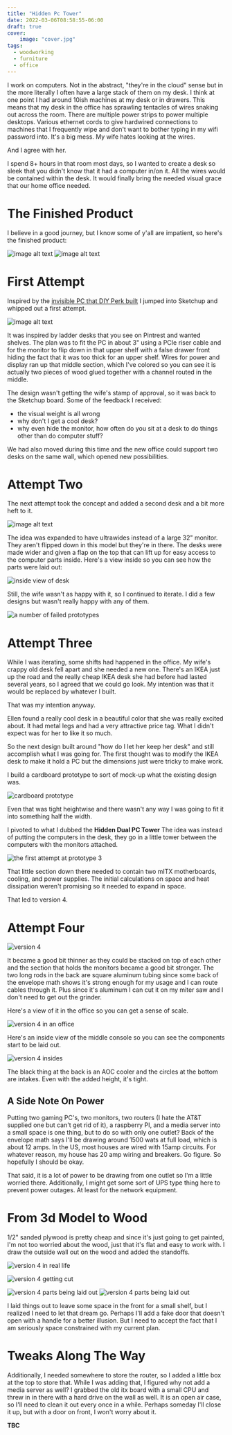 ```yaml
---
title: "Hidden Pc Tower"
date: 2022-03-06T08:58:55-06:00
draft: true
cover:
    image: "cover.jpg"
tags:
  - woodworking
  - furniture
  - office
---
```


I work on computers. Not in the abstract, "they're in the cloud" sense but in the more literally I often have a large stack of them on my desk.
I think at one point I had around 10ish machines at my desk or in drawers.
This means that my desk in the office has sprawling tentacles of wires snaking out across the room. There are multiple power strips to power multiple desktops.
Various ethernet cords to give hardwired connections to machines that I frequently wipe and don't want to bother typing in my wifi password into.
It's a big mess.
My wife hates looking at the wires.

And I agree with her.

I spend 8+ hours in that room most days, so I wanted to create a desk so sleek that you didn't know that it had a computer in/on it.
All the wires would be contained within the desk.
It would finally bring the needed visual grace that our home office needed.

# The Finished Product

I believe in a good journey, but I know some of y'all are impatient, so here's the finished product:

![image alt text](finished_product.png)
![image alt text](finished_product2.png)

# First Attempt

Inspired by the [invisible PC that DIY Perk built](https://www.youtube.com/watch?v=Perqf0dOGLk) I jumped into Sketchup and whipped out a first attempt.

![image alt text](first_prototype.png)

It was inspired by ladder desks that you see on Pintrest and wanted shelves.
The plan was to fit the PC in about 3" using a PCIe riser cable and for the monitor to flip down in that upper shelf with a false drawer front hiding the fact that it was too thick for an upper shelf. Wires for power and display ran up that middle section, which I've colored so you can see it is actually two pieces of wood glued together with a channel routed in the middle.

The design wasn't getting the wife's stamp of approval, so it was back to the Sketchup board.
Some of the feedback I received:

- the visual weight is all wrong
- why don't I get a cool desk?
- why even hide the monitor, how often do you sit at a desk to do things other than do computer stuff?

We had also moved during this time and the new office could support two desks on the same wall, which opened new possibilities.

# Attempt Two

The next attempt took the concept and added a second desk and a bit more heft to it.

![image alt text](prototype_2.jpeg)

The idea was expanded to have ultrawides instead of a large 32" monitor. 
They aren't flipped down in this model but they're in there.
The desks were made wider and given a flap on the top that can lift up for easy access to the computer parts inside.
Here's a view inside so you can see how the parts were laid out:

![inside view of desk](prototype_2_inside.png)

Still, the wife wasn't as happy with it, so I continued to iterate.
I did a few designs but wasn't really happy with any of them.

![a number of failed prototypes](prototypes_2.5.png)

# Attempt Three

While I was iterating, some shifts had happened in the office.
My wife's crappy old desk fell apart and she needed a new one.
There's an IKEA just up the road and the really cheap IKEA desk she had before had lasted several years, so I agreed that we could go look.
My intention was that it would be replaced by whatever I built.

That was my intention anyway.

Ellen found a really cool desk in a beautiful color that she was really excited about.
It had metal legs and had a very attractive price tag.
What I didn't expect was for her to like it so much.

So the next design built around "how do I let her keep her desk" and still accomplish what I was going for.
The first thought was to modify the IKEA desk to make it hold a PC but the dimensions just were tricky to make work.

I build a cardboard prototype to sort of mock-up what the existing design was.

![cardboard prototype](cardboard_prototype.jpeg)

Even that was tight heightwise and there wasn't any way I was going to fit it into something half the width.

I pivoted to what I dubbed the **Hidden Dual PC Tower**
The idea was instead of putting the computers in the desk, they go in a little tower between the computers with the monitors attached.

![the first attempt at prototype 3](prototype_3.png)

That little section down there needed to contain two mITX motherboards, cooling, and power supplies.
The initial calculations on space and heat dissipation weren't promising so it needed to expand in space.

That led to version 4.

# Attempt Four

![version 4](prototype_4.jpeg)

It became a good bit thinner as they could be stacked on top of each other and the section that holds the monitors became a good bit stronger.
The two long rods in the back are square aluminum tubing since some back of the envelope math shows it's strong enough for my usage and I can route cables through it.
Plus since it's aluminum I can cut it on my miter saw and I don't need to get out the grinder.

Here's a view of it in the office so you can get a sense of scale.

![version 4 in an office](prototype_4_office.png)

Here's an inside view of the middle console so you can see the components start to be laid out.

![version 4 insides](prototype_4_inside.jpeg)

The black thing at the back is an AOC cooler and the circles at the bottom are intakes.
Even with the added height, it's tight.

## A Side Note On Power

Putting two gaming PC's, two monitors, two routers (I hate the AT&T supplied one but can't get rid of it), a raspberry PI, and a media server into a small space is one thing, but to do so with only one outlet?
Back of the envelope math says I'll be drawing around 1500 wats at full load, which is about 12 amps.
In the US, most houses are wired with 15amp circuits.
For whatever reason, my house has 20 amp wiring and breakers.
Go figure.
So hopefully I should be okay.

That said, it is a lot of power to be drawing from one outlet so I'm a little worried there.
Additionally, I might get some sort of UPS type thing here to prevent power outages.
At least for the network equipment. 

# From 3d Model to Wood

1/2" sanded plywood is pretty cheap and since it's just going to get painted, I'm not too worried about the wood, just that it's flat and easy to work with.
I draw the outside wall out on the wood and added the standoffs.

![version 4 in real life](wood_layout.jpeg)

![version 4 getting cut](first_cut.png)

![version 4 parts being laid out](IMG_1146.png)
![version 4 parts being laid out](IMG_1147.png)

I laid things out to leave some space in the front for a small shelf, but I realized I need to let that dream go.
Perhaps I'll add a fake door that doesn't open with a handle for a better illusion.
But I need to accept the fact that I am seriously space constrained with my current plan.



# Tweaks Along The Way

Additionally, I needed somewhere to store the router, so I added a little box at the top to store that.
While I was adding that, I figured why not add a media server as well?
I grabbed the old itx board with a small CPU and threw in in there with a hard drive on the wall as well. 
It is an open air case, so I'll need to clean it out every once in a while.
Perhaps someday I'll close it up, but with a door on front, I won't worry about it.

**TBC**


